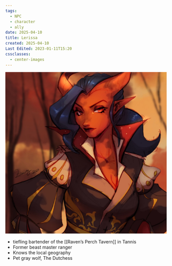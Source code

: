 ```yaml
---
tags:
  - NPC
  - character
  - ally
date: 2025-04-10
title: Lerissa
created: 2025-04-10
Last Edited: 2023-01-11T15:20
cssclasses:
  - center-images
---
```

![Lerissa.jpeg](/images/Lerissa.jpeg)

- tiefling bartender of the [[Raven’s Perch Tavern]] in Tannis
- Former beast master ranger
- Knows the local geography
- Pet gray wolf, The Dutchess
